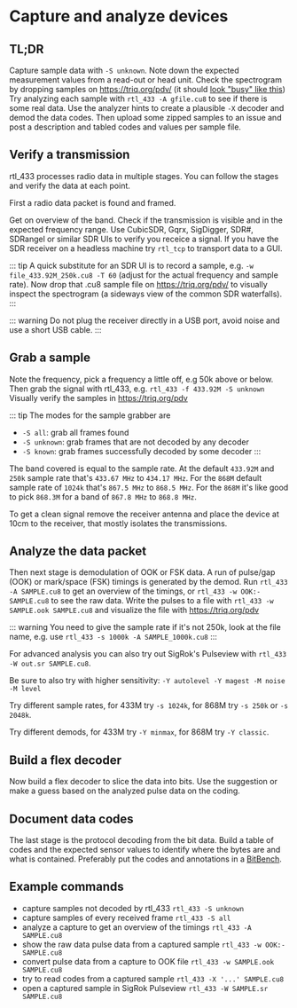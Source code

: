 # Capture and analyze devices

## TL;DR

Capture sample data with `-S unknown`. Note down the expected measurement values from a read-out or head unit.
Check the spectrogram by dropping samples on https://triq.org/pdv/ (it should [look "busy" like this](https://triq.org/pdv/#/honeywell/2Gig-DW10/g001_344.975M_250k.cu8))
Try analyzing each sample with `rtl_433 -A gfile.cu8` to see if there is some real data.
Use the analyzer hints to create a plausible `-X` decoder and demod the data codes.
Then upload some zipped samples to an issue and post a description and tabled codes and values per sample file.

## Verify a transmission

rtl_433 processes radio data in multiple stages. You can follow the stages and verify the data at each point.

First a radio data packet is found and framed.

Get on overview of the band. Check if the transmission is visible and in the expected frequency range.
Use CubicSDR, Gqrx, SigDigger, SDR#, SDRangel or similar SDR UIs to verify you receice a signal.
If you have the SDR receiver on a headless machine try `rtl_tcp` to transport data to a GUI.

::: tip
A quick substitute for an SDR UI is to record a sample, e.g. `-w file_433.92M_250k.cu8 -T 60` (adjust for the actual frequency and sample rate).
Now drop that .cu8 sample file on https://triq.org/pdv/ to visually inspect the spectrogram (a sideways view of the common SDR waterfalls).
:::

::: warning
Do not plug the receiver directly in a USB port, avoid noise and use a short USB cable.
:::

## Grab a sample

Note the frequency, pick a frequency a little off, e.g 50k above or below.
Then grab the signal with rtl_433, e.g. `rtl_433 -f 433.92M -S unknown`
Visually verify the samples in https://triq.org/pdv

::: tip
The modes for the sample grabber are
- `-S all`: grab all frames found
- `-S unknown`: grab frames that are not decoded by any decoder
- `-S known`: grab frames successfully decoded by some decoder
:::

The band covered is equal to the sample rate.
At the default `433.92M` and `250k` sample rate that's `433.67 MHz` to `434.17 MHz`.
For the `868M` default sample rate of `1024k` that's `867.5 MHz` to `868.5 MHz`.
For the `868M` it's like good to pick `868.3M` for a band of `867.8 MHz` to `868.8 MHz`.

To get a clean signal remove the receiver antenna and place the device at 10cm to the receiver, that mostly isolates the transmissions.

## Analyze the data packet

Then next stage is demodulation of OOK or FSK data.
A run of pulse/gap (OOK) or mark/space (FSK) timings is generated by the demod.
Run `rtl_433 -A SAMPLE.cu8` to get an overview of the timings,
or `rtl_433 -w OOK:- SAMPLE.cu8` to see the raw data.
Write the pulses to a file with `rtl_433 -w SAMPLE.ook SAMPLE.cu8`
and visualize the file with https://triq.org/pdv

::: warning
You need to give the sample rate if it's not 250k, look at the file name, e.g. use `rtl_433 -s 1000k -A SAMPLE_1000k.cu8`
:::

For advanced analysis you can also try out SigRok's Pulseview with `rtl_433 -W out.sr SAMPLE.cu8`.

Be sure to also try with higher sensitivity: `-Y autolevel -Y magest -M noise -M level`

Try different sample rates, for 433M try `-s 1024k`, for 868M try `-s 250k` or  `-s 2048k`.

Try different demods, for 433M try `-Y minmax`, for 868M try `-Y classic`.

## Build a flex decoder

Now build a flex decoder to slice the data into bits.
Use the suggestion or make a guess based on the analyzed pulse data on the coding.

## Document data codes

The last stage is the protocol decoding from the bit data.
Build a table of codes and the expected sensor values to identify where the bytes are and what is contained.
Preferably put the codes and annotations in a [BitBench](https://triq.org/bitbench).

## Example commands

- capture samples not decoded by rtl_433
  `rtl_433 -S unknown`
- capture samples of every received frame
  `rtl_433 -S all`
- analyze a capture to get an overview of the timings
  `rtl_433 -A SAMPLE.cu8`
- show the raw data pulse data from a captured sample
  `rtl_433 -w OOK:- SAMPLE.cu8`
- convert pulse data from a capture to OOK file
  `rtl_433 -w SAMPLE.ook SAMPLE.cu8`
- try to read codes from a captured sample
  `rtl_433 -X '...' SAMPLE.cu8`
- open a captured sample in SigRok Pulseview
  `rtl_433 -W SAMPLE.sr SAMPLE.cu8`
